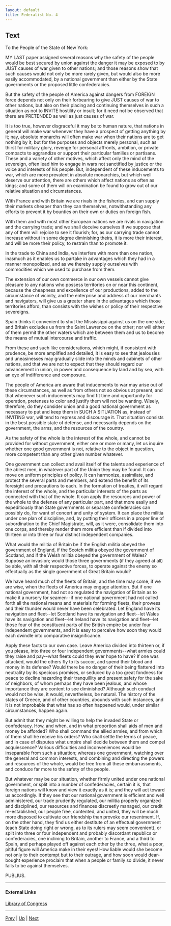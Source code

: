 ```yaml
---
layout: default
title: Federalist No. 4
---
```


## Text

To the People of the State of New York:

MY LAST paper assigned several reasons why the safety of the people would be best secured by union against the danger it may be exposed to by JUST causes of war given to other nations; and those reasons show that such causes would not only be more rarely given, but would also be more easily accommodated, by a national government than either by the State governments or the proposed little confederacies.

But the safety of the people of America against dangers from FOREIGN force depends not only on their forbearing to give JUST causes of war to other nations, but also on their placing and continuing themselves in such a situation as not to INVITE hostility or insult; for it need not be observed that there are PRETENDED as well as just causes of war.

It is too true, however disgraceful it may be to human nature, that nations in general will make war whenever they have a prospect of getting anything by it; nay, absolute monarchs will often make war when their nations are to get nothing by it, but for the purposes and objects merely personal, such as thirst for military glory, revenge for personal affronts, ambition, or private compacts to aggrandize or support their particular families or partisans. These and a variety of other motives, which affect only the mind of the sovereign, often lead him to engage in wars not sanctified by justice or the voice and interests of his people. But, independent of these inducements to war, which are more prevalent in absolute monarchies, but which well deserve our attention, there are others which affect nations as often as kings; and some of them will on examination be found to grow out of our relative situation and circumstances.

With France and with Britain we are rivals in the fisheries, and can supply their markets cheaper than they can themselves, notwithstanding any efforts to prevent it by bounties on their own or duties on foreign fish.

With them and with most other European nations we are rivals in navigation and the carrying trade; and we shall deceive ourselves if we suppose that any of them will rejoice to see it flourish; for, as our carrying trade cannot increase without in some degree diminishing theirs, it is more their interest, and will be more their policy, to restrain than to promote it.

In the trade to China and India, we interfere with more than one nation, inasmuch as it enables us to partake in advantages which they had in a manner monopolized, and as we thereby supply ourselves with commodities which we used to purchase from them.

The extension of our own commerce in our own vessels cannot give pleasure to any nations who possess territories on or near this continent, because the cheapness and excellence of our productions, added to the circumstance of vicinity, and the enterprise and address of our merchants and navigators, will give us a greater share in the advantages which those territories afford, than consists with the wishes or policy of their respective sovereigns.

Spain thinks it convenient to shut the Mississippi against us on the one side, and Britain excludes us from the Saint Lawrence on the other; nor will either of them permit the other waters which are between them and us to become the means of mutual intercourse and traffic.

From these and such like considerations, which might, if consistent with prudence, be more amplified and detailed, it is easy to see that jealousies and uneasinesses may gradually slide into the minds and cabinets of other nations, and that we are not to expect that they should regard our advancement in union, in power and consequence by land and by sea, with an eye of indifference and composure.

The people of America are aware that inducements to war may arise out of these circumstances, as well as from others not so obvious at present, and that whenever such inducements may find fit time and opportunity for operation, pretenses to color and justify them will not be wanting. Wisely, therefore, do they consider union and a good national government as necessary to put and keep them in SUCH A SITUATION as, instead of INVITING war, will tend to repress and discourage it. That situation consists in the best possible state of defense, and necessarily depends on the government, the arms, and the resources of the country.

As the safety of the whole is the interest of the whole, and cannot be provided for without government, either one or more or many, let us inquire whether one good government is not, relative to the object in question, more competent than any other given number whatever.

One government can collect and avail itself of the talents and experience of the ablest men, in whatever part of the Union they may be found. It can move on uniform principles of policy. It can harmonize, assimilate, and protect the several parts and members, and extend the benefit of its foresight and precautions to each. In the formation of treaties, it will regard the interest of the whole, and the particular interests of the parts as connected with that of the whole. It can apply the resources and power of the whole to the defense of any particular part, and that more easily and expeditiously than State governments or separate confederacies can possibly do, for want of concert and unity of system. It can place the militia under one plan of discipline, and, by putting their officers in a proper line of subordination to the Chief Magistrate, will, as it were, consolidate them into one corps, and thereby render them more efficient than if divided into thirteen or into three or four distinct independent companies.

What would the militia of Britain be if the English militia obeyed the government of England, if the Scotch militia obeyed the government of Scotland, and if the Welsh militia obeyed the government of Wales? Suppose an invasion; would those three governments (if they agreed at all) be able, with all their respective forces, to operate against the enemy so effectually as the single government of Great Britain would?

We have heard much of the fleets of Britain, and the time may come, if we are wise, when the fleets of America may engage attention. But if one national government, had not so regulated the navigation of Britain as to make it a nursery for seamen--if one national government had not called forth all the national means and materials for forming fleets, their prowess and their thunder would never have been celebrated. Let England have its navigation and fleet--let Scotland have its navigation and fleet--let Wales have its navigation and fleet--let Ireland have its navigation and fleet--let those four of the constituent parts of the British empire be under four independent governments, and it is easy to perceive how soon they would each dwindle into comparative insignificance.

Apply these facts to our own case. Leave America divided into thirteen or, if you please, into three or four independent governments--what armies could they raise and pay--what fleets could they ever hope to have? If one was attacked, would the others fly to its succor, and spend their blood and money in its defense? Would there be no danger of their being flattered into neutrality by its specious promises, or seduced by a too great fondness for peace to decline hazarding their tranquillity and present safety for the sake of neighbors, of whom perhaps they have been jealous, and whose importance they are content to see diminished? Although such conduct would not be wise, it would, nevertheless, be natural. The history of the states of Greece, and of other countries, abounds with such instances, and it is not improbable that what has so often happened would, under similar circumstances, happen again.

But admit that they might be willing to help the invaded State or confederacy. How, and when, and in what proportion shall aids of men and money be afforded? Who shall command the allied armies, and from which of them shall he receive his orders? Who shall settle the terms of peace, and in case of disputes what umpire shall decide between them and compel acquiescence? Various difficulties and inconveniences would be inseparable from such a situation; whereas one government, watching over the general and common interests, and combining and directing the powers and resources of the whole, would be free from all these embarrassments, and conduce far more to the safety of the people.

But whatever may be our situation, whether firmly united under one national government, or split into a number of confederacies, certain it is, that foreign nations will know and view it exactly as it is; and they will act toward us accordingly. If they see that our national government is efficient and well administered, our trade prudently regulated, our militia properly organized and disciplined, our resources and finances discreetly managed, our credit re-established, our people free, contented, and united, they will be much more disposed to cultivate our friendship than provoke our resentment. If, on the other hand, they find us either destitute of an effectual government (each State doing right or wrong, as to its rulers may seem convenient), or split into three or four independent and probably discordant republics or confederacies, one inclining to Britain, another to France, and a third to Spain, and perhaps played off against each other by the three, what a poor, pitiful figure will America make in their eyes! How liable would she become not only to their contempt but to their outrage, and how soon would dear-bought experience proclaim that when a people or family so divide, it never fails to be against themselves.

PUBLIUS.

---
#### External Links
[Library of Congress]()

---

[Prev](3.md) | [Up](README.md) | [Next](5.md)
